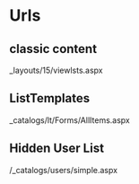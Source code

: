 # Urls

## classic content

_layouts/15/viewlsts.aspx

## ListTemplates

_catalogs/lt/Forms/AllItems.aspx

## Hidden User List

/_catalogs/users/simple.aspx
